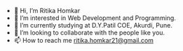 - 👋 Hi, I’m Ritika Homkar
- 👀 I’m interested in Web Development and Programming.
- 🌱 I’m currently studying at D.Y.Patil COE, Akurdi, Pune.
- 💞️ I’m looking to collaborate with the people like you.
- 📫 How to reach me ritika.homkar21@gmail.com

<!---
RitikaSH/RitikaSH is a ✨ special ✨ repository because its `README.md` (this file) appears on your GitHub profile.
You can click the Preview link to take a look at your changes.
--->
